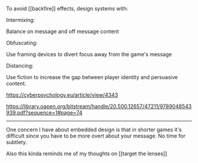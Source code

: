 To avoid [[backfire]] effects, design systems with: 

Intermixing:

Balance on message and off message content

Obfuscating:

Use framing devices to divert focus away from the game's message

Distancing:

Use fiction to increase the gap between player identity and persuasive content.

https://cyberpsychology.eu/article/view/4343

https://library.oapen.org/bitstream/handle/20.500.12657/47211/9789048543939.pdf?sequence=1#page=74

------

One concern I have about embedded design is that in shorter games it's difficult since you have to be more overt about your message. No time for subtlety.

Also this kinda reminds me of my thoughts on [[target the lenses]]
